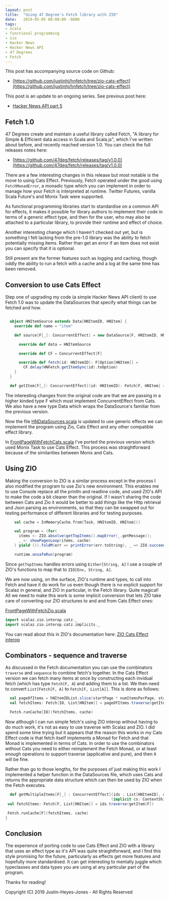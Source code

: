```yaml
---
layout: post
title:  "Using 47 Degree's Fetch library with ZIO"
date:   2019-05-05 00:00:00 -0000
tags:
- scala
- functional programming
- zio
- Hacker News
- Hacker News API
- 47 Degrees
- Fetch
---
```


This post has accompanying source code on Github:

- [https://github.com/justinhj/hnfetch/tree/zio-cats-effect](https://github.com/justinhj/hnfetch/tree/zio-cats-effect)

This post is an update to an ongoing series. See previous post here:

- [Hacker News API part 5](http://justinhj.github.io/2019/04/07/hacker-news-api-5.html)

## Fetch 1.0

47 Degrees create and maintain a useful library called Fetch, "A library for Simple & Efficient data access in Scala and Scala.js", which I've written about before, and recently reached version 1.0. You can check the full releases notes here:

- [https://github.com/47deg/fetch/releases/tag/v1.0.0](https://github.com/47deg/fetch/releases/tag/v1.0.0)

There are a few interesting changes in this release but most notable is the move to using Cats Effect. Previously, Fetch operated under the good using `FetchMonadError`, a monadic type which you can implement in order to manage how your Fetch is interpreted at runtime. Twitter Futures, vanilla Scala Future's and Monix Task were supported.

As functional programming libraries start to standardise on a common API for effects, it makes it possible for library authors to implement their code in terms of a generic effect type, and then for the user, who may also be attached to a particular library, to provide their runtime and effect of choice.

Another interesting change which I haven't checked out yet, but is something I felt lacking from the pre-1.0 library was the ability to fetch potentially missing items. Rather than get an error if an item does not exist you can specify that it is optional.

Still present are the former features such as logging and caching, though oddly the ability to run a fetch with a cache and a log at the same time has been removed.

## Conversion to use Cats Effect

Step one of upgrading my code (a simple Hacker News API client) to use Fetch 1.0 was to update the DataSources that specify what things can be fetched and how.

```scala

  object HNItemSource extends Data[HNItemID, HNItem] {
    override def name = "item"

    def source[F[_]: ConcurrentEffect] = new DataSource[F, HNItemID, HNItem] {

      override def data = HNItemSource

      override def CF = ConcurrentEffect[F]

      override def fetch(id: HNItemID): F[Option[HNItem]] =
        CF.delay(HNFetch.getItemSync(id).toOption)
    }
  }

  def getItem[F[_]: ConcurrentEffect](id: HNItemID): Fetch[F, HNItem] = Fetch(id, HNItemSource.source)
```

The interesting changes from the original code are that we are passing in a higher kinded type F which must implement ConcurrentEffect from Cats. We also have a new type Data which wraps the DataSource's familiar from the previous version.

Now the file [HNDataSources.scala](https://github.com/justinhj/hnfetch/blob/zio-cats-effect/src/main/scala/justinhj/hnfetch/HNDataSources.scala) is updated to use generic effects we can implement the program using Zio, Cats Effect and any other compatible effect library.

In [FrontPageWithFetchCats.scala](https://github.com/justinhj/hnfetch/blob/zio-cats-effect/src/main/scala/examples/FrontPageWithFetchCats.scala) I've ported the previous version which used Monix Task to use Cats Effect. This process was straightforward because of the similarities between Monix and Cats.

## Using ZIO

Making the conversion to ZIO is a similar process except in the process I also modified the program to use Zio's new environment. This enables me to use Console replace all the println and readline code, and used ZIO's API to make the code a bit clearer than the original. If I wasn't sharing the code between Cats and Zio it would be better to add things like the Http retrieval and Json parsing as environments, so that they can be swapped out for testing performance of different libraries and for testing purposes.

```scala
    val cache = InMemoryCache.from[Task, HNItemID, HNItem]()

    val program = (for(
      items <- ZIO.absolve(getTopItems().mapError(_.getMessage));
      _ <- showPagesLoop(items, cache)
    ) yield ()).foldM(err => printError(err.toString), _ => ZIO.succeed(()))

    runtime.unsafeRun(program)
```

Since `getTopItems` handles errors using `Either[String, A]` I use a couple of ZIO's functions to map that to `ZIO[Env, String, A]`. 

We are now using, on the surface, ZIO's runtime and types, to call into Fetch and have it do work for us even though there is no explicit support for Scalaz in general, and ZIO in particular, in the Fetch library. Quite magical! All we need to make this work is some implicit conversion that lets ZIO take care of converting our ZIO structures to and and from Cats Effect ones:

[FrontPageWithFetchZio.scala](https://github.com/justinhj/hnfetch/blob/zio-cats-effect/src/main/scala/examples/FrontPageWithFetchZio.scala)
```scala
import scalaz.zio.interop.catz._
import scalaz.zio.interop.catz.implicits._
```

You can read about this in ZIO's documentation here: [ZIO Cats Effect interop](https://scalaz.github.io/scalaz-zio/interop/catseffect.html)

## Combinators - sequence and traverse

As discussed in the Fetch documentation you can use the combinators `traverse` and `sequence` to combine fetch's together. In the Cats Effect version we can fetch many items at once by constructing each invidual fetch (which has type `Fetch[F, A`) and adding them to a list. We then need to convert `List[Fetch[F, A]` to `Fetch[F, List[A]]`. This is done as follows:

```scala
  val pageOfItems = hNItemIDList.slice(startPage * numItemsPerPage, startPage * numItemsPerPage + numItemsPerPage)
  val fetchItems: Fetch[IO, List[HNItem]] = pageOfItems.traverse(getItem[IO])

  Fetch.runCache[IO](fetchItems, cache)
```

Now although I can run simple fetch's using ZIO interop without having to do much work, it's not as easy to use traverse with Scalaz and ZIO. I did spend some time trying but it appears that the reason this works in my Cats Effect code is that fetch itself implements a Monad for Fetch and that Monad is implemented in terms of Cats. In order to use the combinators without Cats you need to either reimplement the Fetch Monad, or at least enough operations to support traverse (applicative and pure), and then it will be fine.

Rather than go to those lengths, for the purposes of just making this work I implemented a helper function in the DataSources file, which uses Cats and returns the appropriate data structure which can then be used by ZIO when the Fetch executes.

```scala
  def getMultipleItems[F[_] : ConcurrentEffect](ids : List[HNItemID], cache: DataCache[F])
                                               (implicit cs: ContextShift[F], timer: Timer[F]) = {
 val fetchItems: Fetch[F, List[HNItem]] = ids.traverse(getItem[F])

 Fetch.runCache[F](fetchItems, cache)
}
```

## Conclusion

The experience of porting code to use Cats Effect and ZIO with a library that uses an effect type as it's API was quite straightforward, and I find this style promising for the future, particularly as effects get more features and hopefully more standardised. It can get interesting to mentally juggle which typeclasses and data types you are using at any particular part of the program. 

Thanks for reading!


Copyright (C) 2019 Justin-Heyes-Jones - All Rights Reserved
